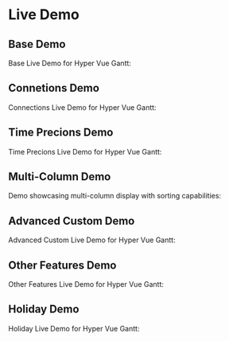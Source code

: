 # Live Demo

## Base Demo

Base Live Demo for Hyper Vue Gantt:

<ClientOnly>
  <BasicGanttDemo />
</ClientOnly>

## Connetions Demo 

Connections Live Demo for Hyper Vue Gantt:

<ClientOnly>
  <ConnectionsGanttDemo />
</ClientOnly>

## Time Precions Demo 

Time Precions Live Demo for Hyper Vue Gantt:

<ClientOnly>
  <TimeGanttDemo />
</ClientOnly>

## Multi-Column Demo

Demo showcasing multi-column display with sorting capabilities:

<ClientOnly>
  <MultiColumnDemo />
</ClientOnly>

## Advanced Custom Demo 

Advanced Custom Live Demo for Hyper Vue Gantt:

<ClientOnly>
  <AdvancedGanttDemo />
</ClientOnly>

## Other Features Demo 

Other Features Live Demo for Hyper Vue Gantt:

<ClientOnly>
  <OtherGanttDemo />
</ClientOnly>

## Holiday Demo 

Holiday Live Demo for Hyper Vue Gantt:

<ClientOnly>
  <HolidayGanttDemo />
</ClientOnly>